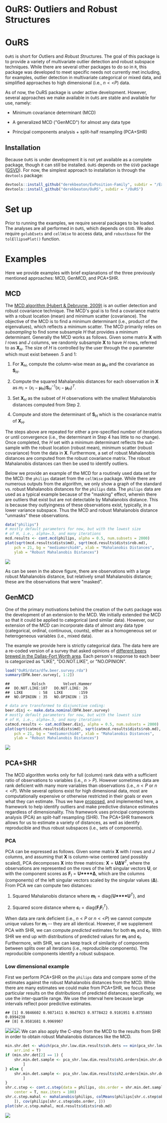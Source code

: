 OuRS: Outliers and Robust Structures
================

OuRS
====

`OuRS` is short for *Ou*tliers and *R*obust *S*tructures. The goal of this package is to provide a variety of multivariate outlier detection and robust subspace techniques. While there are several other packages to do so in `R`, this package was developed to meet specific needs not currently met including, for examples, outlier detection in multivariate categorical or mixed data, and simplified approaches to high dimensional (i.e., *n* &lt; &lt;*P*) data.

As of now, the OuRS package is under active development. However, several approaches we make available in `OuRS` are stable and available for use, namely:

-   Minimum covariance determinant (MCD)

-   A generalized MCD ("GenMCD") for almost any data type

-   Principal components analysis + split-half resampling (PCA+SHR)

Installation
------------

Because `OuRS` is under development it is not yet available as a complete package, though it can still be installed. `OuRS` depends on the `GSVD` package ([GSVD](https://github.com/derekbeaton/ExPosition-Family/tree/master/ExPosition2/GSVD)). For now, the simplest approach to installation is through the `devtools` package:

``` r
devtools::install_github("derekbeaton/ExPosition-Family", subdir = "/ExPosition2/GSVD/Package")
devtools::install_github("derekbeaton/OuRS", subdir = "/OuRS")
```

Set up
======

Prior to running the examples, we require several packages to be loaded. The analyses are all performed in `OuRS`, which depends on `GSVD`. We also require `golubEsets` and `cellWise` to access data, and `robustbase` for the `tolEllipsePlot()` function.

Examples
========

Here we provide examples with brief explanations of the three previously mentioned approaches: MCD, GenMCD, and PCA+SHR.

MCD
---

The [MCD algorithm (Hubert & Debruyne, 2009)](https://onlinelibrary.wiley.com/doi/full/10.1002/wics.61) is an outlier detection and robust covariance technique. The MCD's goal is to find a covariance matrix with a robust location (mean) and minimum scatter (covariance). The objective of the MCD is to find a minimum determinant (i.e., product of the eigenvalues), which reflects a minimum scatter. The MCD primarily relies on *subsampling* to find some subsample *H* that provides a minimum determinant. Generally the MCD works as follows. Given some matrix **X** with *I* rows and *J* columns, we randomly subsample **X** to have *H* rows, referred to as **X**<sub>*H*</sub>. The size of *H* is controlled by the user through the *α* parameter which must exist between .5 and 1:

1.  For **X**<sub>*H*</sub>, compute the column-wise mean as **μ**<sub>*H*</sub> and the covariance as **S**<sub>*H*</sub>.

2.  Compute the squared Mahalanobis distances for each observation in **X** as *m*<sub>*i*</sub> = (*x*<sub>*i*</sub> − **μ**<sub>*H*</sub>)**S**<sub>*H*</sub><sup>−1</sup>(*x*<sub>*i*</sub> − **μ**<sub>*H*</sub>)<sup>*T*</sup>.

3.  Set **X**<sub>*H*</sub> as the subset of *H* observations with the smallest Mahalanobis distances computed from Step 2.

4.  Compute and store the determinant of **S**<sub>*H*</sub> which is the covariance matrix of **X**<sub>*H*</sub>.

The steps above are repeated for either a pre-specified number of iterations or until convergence (i.e., the determinant in Step 4 has little to no change). Once completed, the *H* set with a minimum determinant reflects the sub-sample with the robust location (robust mean), minimum scatter (robust covariance) from the data in **X**. Furthermore, a set of robust Mahalanobis distances are computed from the robust covariance matrix. The robust Mahalanobis distances can then be used to identify outliers.

Below we provide an example of the MCD for a routinely used data set for the MCD: the `philips` dataset from the `cellWise` package. While there are numerous outputs from the algorithm, we only show a graph of the standard vs. robust Mahalanobis distances for the `philips` data. The `philips` data are used as a typical example because of the "masking" effect, wherein there are outliers that exist but are not detectable by Mahalanobis distance. This is because they outlyingness of these observations exist, typically, in a lower variance subspace. Thus the MCD and robust Mahalanobis distance "unmasks" these observations.

``` r
data("philips")
# mostly default parameters for now, but with the lowest size
# of H, i.e., alpha=.5, and many iterations
mcd.results <- cont.mcd(philips, alpha = 0.5, num.subsets = 2000)
plot(sqrt(mcd.results$dists$md), sqrt(mcd.results$dists$rob.md), 
    pch = 21, bg = "mediumorchid4", xlab = "Mahalanobis Distances", 
    ylab = "Robust Mahalanobis Distances")
```

![](README_files/figure-markdown_github/unnamed-chunk-3-1.png)

As can be seen in the above figure, there are observations with a large robust Mahalanobis distance, but relatively small Mahalanobis distance; these are the observations that were "masked".

GenMCD
------

One of the primary motivations behind the creation of the `OuRS` package was the development of an extension to the MCD. We initially extended the MCD so that it could be applied to categorical (and similar data). However, our extension of the MCD can incorporate data of almost any data type (categorical, ordinal, continuous, counts), either as a homogeneous set or heterogeneous variables (i.e., mixed data).

The example we provide here is strictly categorical data. The data here are a re-coded version of a survey that asked opinions of [different beers brewed in the Dallas-Fort Worth area](http://www.dallasobserver.com/restaurants/dfws-favorite-local-beer-as-proven-by-an-actual-scientist-7024953). Each person's response to each beer is categorized as "LIKE", "DO.NOT.LIKE", or "NO.OPINION".

``` r
load("OuRS/data/dfw.beer.survey.rda")
summary(DFW.beer.survey[, 1:2])
```

    ##          Kolsch        Velvet.Hammer
    ##  DO.NOT.LIKE:107   DO.NOT.LIKE: 26  
    ##  LIKE       : 58   LIKE       :159  
    ##  NO.OPINION : 35   NO.OPINION : 15

``` r
# data are transformed to disjunctive coding:
beer.disj <- make.data.nominal(DFW.beer.survey)
# mostly default parameters for now, but with the lowest size
# of H, i.e., alpha=.5, and many iterations
catmcd.results <- cat.mcd(beer.disj, alpha = 0.5, num.subsets = 2000)
plot(sqrt(catmcd.results$dists$md), sqrt(catmcd.results$dists$rob.md), 
    pch = 21, bg = "mediumorchid4", xlab = "Mahalanobis Distances", 
    ylab = "Robust Mahalanobis Distances")
```

![](README_files/figure-markdown_github/unnamed-chunk-4-1.png)

PCA+SHR
-------

The MCD algorithm works only for full (column) rank data with a sufficient ratio of observations to variables (i.e., *n* &gt; *P*). However sometimes data are rank deficient with many more variables than observations (i.e., *n* &lt; *P* or *n* &lt; &lt;*P*). While several options exist for high dimensional data, most are computationally expensive or otherwise restricted in their goals or even what they can estimate. Thus we have [proposed](http://ww2.amstat.org/meetings/jsm/2018/onlineprogram/AbstractDetails.cfm?abstractid=330168), and implemented here, a framework to help identify outliers and make predictive distance estimates regardless of dimensionality. This framework uses principal components analysis (PCA) an split-half resampling (SHR). The PCA+SHR framework allows for us to estimate a variety of distances, as well as identify reproducible and thus robust subspaces (i.e., sets of components).

### PCA

PCA can be expressed as follows. Given some matrix **X** with *I* rows and *J* columns, and assuming that **X** is column-wise centered (and possibly scaled), PCA decomposes **X** into three matrices: **X** = **U****Δ****V**<sup>*T*</sup>, where the observations are represented on the rows of the left singular vectors **U**, or with the component scores as **F**<sub>*I*</sub> = **U****Δ**, which are the columns (components) of the left singular vectors scaled by the singular values (**Δ**). From PCA we can compute two distances:

1.  Squared Mahalanobis distance where **m**<sub>*I*</sub> = diag{**U****U**<sup>*T*</sup>}, and

2.  Squared score distance where **c**<sub>*I*</sub> = diag{**F**<sub>*I*</sub>**F**<sub>*I*</sub><sup>*T*</sup>}.

When data are rank deficient (i.e., *n* &lt; *P* or *n* &lt; &lt;*P*) we cannot compute unique values for **m**<sub>*I*</sub> -- they are all identical. However, if we supplement PCA with SHR, we can compute *predicted* estimates for both **m**<sub>*I*</sub> and **c**<sub>*I*</sub>. With SHR we end up with distributions of predicted values for **m**<sub>*I*</sub> and **c**<sub>*I*</sub>. Furthermore, with SHR, we can keep track of similarity of components between splits over all iterations (i.e., reproducible components). The reproducible components identify a robust subspace.

### Low dimensional example

First we perform PCA+SHR on the `philips` data and compare some of the estimates against the robust Mahalanobis distances from the MCD. While there are many estimates we could make from PCA+SHR, we focus these particular results on the distributions of predicted distances; specifically, we use the inter-quartile range. We use the interval here because large intervals reflect poor predictive estimates.

    ## [1] 0.9846602 0.9871411 0.9847023 0.9778422 0.9101951 0.8755883 0.8994238
    ## [8] 0.9581681 0.9969907

![](README_files/figure-markdown_github/unnamed-chunk-5-1.png)![](README_files/figure-markdown_github/unnamed-chunk-5-2.png)![](README_files/figure-markdown_github/unnamed-chunk-5-3.png) We can also apply the C-step from the MCD to the results from SHR in order to obtain robust Mahalanobis distances like the MCD.

``` r
min.shr.det <- which(pca_shr.low.dim.results$sh.dets == min(pca_shr.low.dim.results$sh.dets), 
    arr.ind = T)
if (min.shr.det[2] == 1) {
    shr.min.det.sample <- pca_shr.low.dim.results$sh1.orders[min.shr.det[1], 
        ]
} else {
    shr.min.det.sample <- pca_shr.low.dim.results$sh2.orders[min.shr.det[1], 
        ]
}
shr.c.step <- cont.c.step(data = philips, obs.order = shr.min.det.sample, 
    center = T, max.iters = 100)
shr.c.step.mahal <- mahalanobis(philips, colMeans(philips[shr.c.step$obs.order, 
    ]), cov(philips[shr.c.step$obs.order, ]))
plot(shr.c.step.mahal, mcd.results$dists$rob.md)
```

![](README_files/figure-markdown_github/unnamed-chunk-6-1.png)
